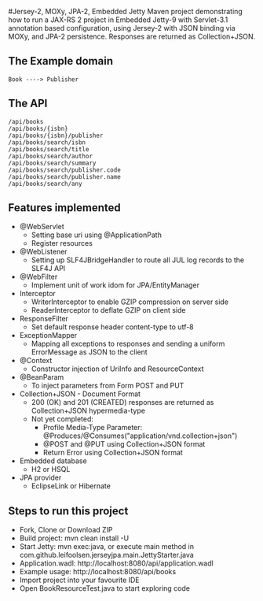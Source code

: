 #Jersey-2, MOXy, JPA-2, Embedded Jetty
Maven project demonstrating how to run a JAX-RS 2 project in Embedded Jetty-9 with Servlet-3.1 annotation based configuration,
using Jersey-2 with JSON binding via MOXy, and JPA-2 persistence. Responses are returned as Collection+JSON.

## The Example domain
```Book ----> Publisher```

## The API
```
/api/books
/api/books/{isbn}
/api/books/{isbn}/publisher
/api/books/search/isbn
/api/books/search/title
/api/books/search/author
/api/books/search/summary
/api/books/search/publisher.code
/api/books/search/publisher.name
/api/books/search/any
```
## Features implemented
* @WebServlet
    * Setting base uri using @ApplicationPath
    * Register resources
* @WebListener
    * Setting up SLF4JBridgeHandler to route all JUL log records to the SLF4J API
* @WebFilter
    * Implement unit of work idom for JPA/EntityManager
* Interceptor 
    * WriterInterceptor to enable GZIP compression on server side
    * ReaderInterceptor to deflate GZIP on client side
* ResponseFilter
    * Set default response header content-type to utf-8 
* ExceptionMapper
    * Mapping all exceptions to responses and sending a uniform ErrorMessage as JSON to the client
* @Context
    * Constructor injection of UriInfo and ResourceContext
* @BeanParam
    * To inject parameters from Form POST and PUT
* Collection+JSON - Document Format
    * 200 (OK) and 201 (CREATED) responses are returned as Collection+JSON hypermedia-type
    * Not yet completed:
        * Profile Media-Type Parameter: @Produces/@Consumes("application/vnd.collection+json")
        * @POST and @PUT using Collection+JSON format  
        * Return Error using Collection+JSON format
* Embedded database
    * H2 or HSQL
* JPA provider    
    * EclipseLink or Hibernate

## Steps to run this project
* Fork, Clone or Download ZIP
* Build project: mvn clean install -U
* Start Jetty: mvn exec:java, or execute main method in com.github.leifoolsen.jerseyjpa.main.JettyStarter.java
* Application.wadl: http://localhost:8080/api/application.wadl
* Example usage: http://localhost:8080/api/books
* Import project into your favourite IDE
* Open BookResourceTest.java to start exploring code
